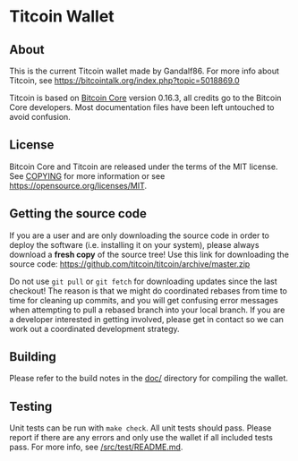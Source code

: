 Titcoin Wallet
=====================================

About
-----

This is the current Titcoin wallet made by Gandalf86. For more info about Titcoin, see https://bitcointalk.org/index.php?topic=5018869.0

Titcoin is based on [Bitcoin Core](https://github.com/bitcoin/bitcoin) version 0.16.3, all credits go to the Bitcoin Core developers. Most documentation files have been left untouched to avoid confusion.

License
-------

Bitcoin Core and Titcoin are released under the terms of the MIT license. See [COPYING](COPYING) for more
information or see https://opensource.org/licenses/MIT.

Getting the source code
------------------------

If you are a user and are only downloading the source code in order to deploy the software (i.e. installing it on your system), please always download a **fresh copy** of the source tree! Use this link for downloading the source code: https://github.com/titcoin/titcoin/archive/master.zip

Do not use `git pull` or `git fetch` for downloading updates since the last checkout! The reason is that we might do coordinated rebases from time to time for cleaning up commits, and you will get confusing error messages when attempting to pull a rebased branch into your local branch. If you are a developer interested in getting involved, please get in contact so we can work out a coordinated development strategy.

Building
--------

Please refer to the build notes in the [doc/](doc/) directory for compiling the wallet.

Testing
-------

Unit tests can be run with `make check`. All unit tests should pass. Please report if there are any errors and only use the wallet if all included tests pass. For more info, see [/src/test/README.md](/src/test/README.md).


